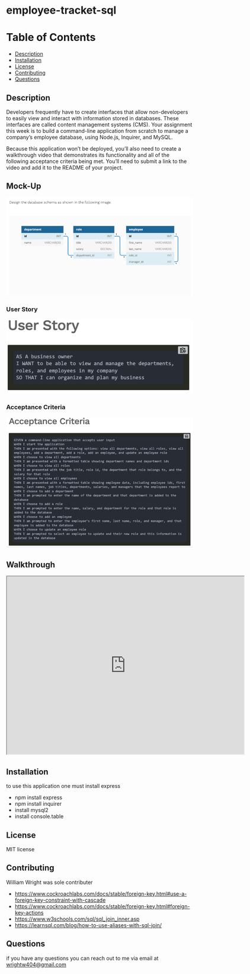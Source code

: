 # employee-tracket-sql

# Table of Contents 
* [Description](#description) 
* [Installation](#installation)
* [License](#license)
* [Contributing](#contributing)
* [Questions](#questions)
        
## Description 
Developers frequently have to create interfaces that allow non-developers to easily view and interact with information stored in databases. These interfaces are called content management systems (CMS). Your assignment this week is to build a command-line application from scratch to manage a company’s employee database, using Node.js, Inquirer, and MySQL.

Because this application won’t be deployed, you’ll also need to create a walkthrough video that demonstrates its functionality and all of the following acceptance criteria being met. You’ll need to submit a link to the video and add it to the README of your project.

## Mock-Up
![Mock-up](./images/imgMock.png)

### User Story 
![User Story](./images/imgUser.png)

### Acceptance Criteria 
![Acceptance Criteria](./images/imgCrit.png)

## Walkthrough 
<iframe src="https://drive.google.com/file/d/11EsF0lyvEFS5XLBGpIqydc2vl12PHz4s/preview" width="640" height="480"></iframe>

## Installation
to use this application one must install express 
*  npm install express
*  npm install inquirer
*  install mysql2
*  install console.table

## License 
MIT license 
## Contributing 
William Wright was sole contributer 
* https://www.cockroachlabs.com/docs/stable/foreign-key.html#use-a-foreign-key-constraint-with-cascade
* https://www.cockroachlabs.com/docs/stable/foreign-key.html#foreign-key-actions
* https://www.w3schools.com/sql/sql_join_inner.asp
* https://learnsql.com/blog/how-to-use-aliases-with-sql-join/


## Questions
if you have any questions you can reach out to me via email at wrightw404@gmail.com 